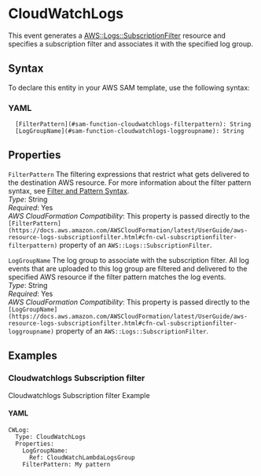 # CloudWatchLogs<a name="sam-property-function-cloudwatchlogs"></a>

This event generates a [AWS::Logs::SubscriptionFilter](https://docs.aws.amazon.com/AWSCloudFormation/latest/UserGuide/aws-resource-logs-subscriptionfilter.html) resource and specifies a subscription filter and associates it with the specified log group\.

## Syntax<a name="sam-property-function-cloudwatchlogs-syntax"></a>

To declare this entity in your AWS SAM template, use the following syntax:

### YAML<a name="sam-property-function-cloudwatchlogs-syntax.yaml"></a>

```
  [FilterPattern](#sam-function-cloudwatchlogs-filterpattern): String
  [LogGroupName](#sam-function-cloudwatchlogs-loggroupname): String
```

## Properties<a name="sam-property-function-cloudwatchlogs-properties"></a>

 `FilterPattern`   <a name="sam-function-cloudwatchlogs-filterpattern"></a>
The filtering expressions that restrict what gets delivered to the destination AWS resource\. For more information about the filter pattern syntax, see [Filter and Pattern Syntax](https://docs.aws.amazon.com/AmazonCloudWatch/latest/logs/FilterAndPatternSyntax.html)\.  
*Type*: String  
*Required*: Yes  
*AWS CloudFormation Compatibility*: This property is passed directly to the `[FilterPattern](https://docs.aws.amazon.com/AWSCloudFormation/latest/UserGuide/aws-resource-logs-subscriptionfilter.html#cfn-cwl-subscriptionfilter-filterpattern)` property of an `AWS::Logs::SubscriptionFilter`\.

 `LogGroupName`   <a name="sam-function-cloudwatchlogs-loggroupname"></a>
The log group to associate with the subscription filter\. All log events that are uploaded to this log group are filtered and delivered to the specified AWS resource if the filter pattern matches the log events\.  
*Type*: String  
*Required*: Yes  
*AWS CloudFormation Compatibility*: This property is passed directly to the `[LogGroupName](https://docs.aws.amazon.com/AWSCloudFormation/latest/UserGuide/aws-resource-logs-subscriptionfilter.html#cfn-cwl-subscriptionfilter-loggroupname)` property of an `AWS::Logs::SubscriptionFilter`\.

## Examples<a name="sam-property-function-cloudwatchlogs--examples"></a>

### Cloudwatchlogs Subscription filter<a name="sam-property-function-cloudwatchlogs--examples--cloudwatchlogs-subscription-filter"></a>

Cloudwatchlogs Subscription filter Example

#### YAML<a name="sam-property-function-cloudwatchlogs--examples--cloudwatchlogs-subscription-filter--yaml"></a>

```
CWLog:
  Type: CloudWatchLogs
  Properties:
    LogGroupName:
      Ref: CloudWatchLambdaLogsGroup
    FilterPattern: My pattern
```